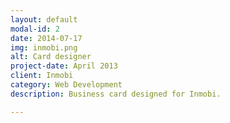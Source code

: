 ```yaml
---
layout: default
modal-id: 2
date: 2014-07-17
img: inmobi.png
alt: Card designer
project-date: April 2013
client: Inmobi
category: Web Development
description: Business card designed for Inmobi.

---
```

